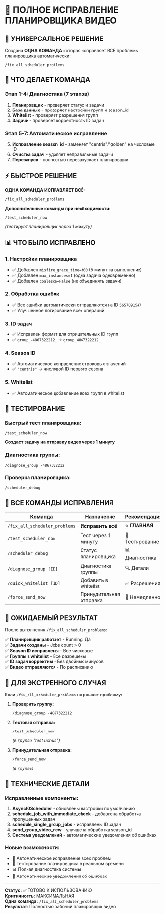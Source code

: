 # 🚀 ПОЛНОЕ ИСПРАВЛЕНИЕ ПЛАНИРОВЩИКА ВИДЕО

## 🎯 УНИВЕРСАЛЬНОЕ РЕШЕНИЕ

Создана **ОДНА КОМАНДА** которая исправляет ВСЕ проблемы планировщика автоматически:

```
/fix_all_scheduler_problems
```

## 🔧 ЧТО ДЕЛАЕТ КОМАНДА

### Этап 1-4: Диагностика (7 этапов)
1. **Планировщик** - проверяет статус и задачи
2. **База данных** - проверяет настройки групп и season_id
3. **Whitelist** - проверяет разрешения групп
4. **Задачи** - проверяет корректность ID задач

### Этап 5-7: Автоматическое исправление
5. **Исправление season_id** - заменяет "centris"/"golden" на числовые ID
6. **Очистка задач** - удаляет неправильные задачи
7. **Перезапуск** - полностью перезапускает планировщик

## ⚡ БЫСТРОЕ РЕШЕНИЕ

**ОДНА КОМАНДА ИСПРАВЛЯЕТ ВСЁ:**
```
/fix_all_scheduler_problems
```

**Дополнительные команды при необходимости:**
```
/test_scheduler_now
```
*(тестирует планировщик через 1 минуту)*

## 📊 ЧТО БЫЛО ИСПРАВЛЕНО

### 1. **Настройки планировщика**
- ✅ Добавлен `misfire_grace_time=300` (5 минут на выполнение)
- ✅ Добавлен `max_instances=1` (одна задача одновременно)
- ✅ Добавлен `coalesce=False` (не объединять задачи)

### 2. **Обработка ошибок**
- ✅ Все ошибки автоматически отправляются на ID `5657091547`
- ✅ Улучшенное логирование всех операций

### 3. **ID задач**
- ✅ Исправлен формат для отрицательных ID групп
- ✅ `group_-4867322212_` → `group_4867322212_`

### 4. **Season ID**
- ✅ Автоматическое исправление строковых значений
- ✅ `"centris"` → числовой ID первого сезона

### 5. **Whitelist**
- ✅ Автоматическое добавление всех групп в whitelist

## 🧪 ТЕСТИРОВАНИЕ

### Быстрый тест планировщика:
```
/test_scheduler_now
```
**Создаст задачу на отправку видео через 1 минуту**

### Диагностика группы:
```
/diagnose_group -4867322212
```

### Проверка планировщика:
```
/scheduler_debug
```

## 📱 ВСЕ КОМАНДЫ ИСПРАВЛЕНИЯ

| Команда | Назначение | Рекомендация |
|---------|------------|--------------|
| `/fix_all_scheduler_problems` | **Исправить всё** | ⭐ **ГЛАВНАЯ** |
| `/test_scheduler_now` | Тест через 1 минуту | 🧪 Тестирование |
| `/scheduler_debug` | Статус планировщика | 📊 Диагностика |
| `/diagnose_group [ID]` | Диагностика группы | 🔍 Детали |
| `/quick_whitelist [ID]` | Добавить в whitelist | ✅ Разрешения |
| `/force_send_now` | Принудительная отправка | 🚀 Немедленно |

## 🎯 ОЖИДАЕМЫЙ РЕЗУЛЬТАТ

После выполнения `/fix_all_scheduler_problems`:

✅ **Планировщик работает** - Running: Да  
✅ **Задачи созданы** - Jobs count > 0  
✅ **Season ID исправлены** - Все числовые  
✅ **Группы в whitelist** - Все разрешены  
✅ **ID задач корректны** - Без двойных минусов  
✅ **Видео отправляются** - По расписанию  

## 🚨 ДЛЯ ЭКСТРЕННОГО СЛУЧАЯ

Если `/fix_all_scheduler_problems` не решает проблему:

1. **Проверить группу:**
   ```
   /diagnose_group -4867322212
   ```

2. **Тестовая отправка:**
   ```
   /test_scheduler_now
   ```
   *(в группе "test uchun")*

3. **Принудительная отправка:**
   ```
   /force_send_now
   ```
   *(в группе)*

## 🔬 ТЕХНИЧЕСКИЕ ДЕТАЛИ

### Исправленные компоненты:
1. **AsyncIOScheduler** - обновлены настройки по умолчанию
2. **schedule_job_with_immediate_check** - добавлена обработка пропущенных задач
3. **schedule_single_group_jobs** - исправлены ID задач
4. **send_group_video_new** - улучшена обработка season_id
5. **Система уведомлений** - автоматические уведомления об ошибках

### Новые возможности:
- 🔧 Автоматическое исправление всех проблем
- 🧪 Тестирование планировщика в реальном времени  
- 📊 Полная диагностика системы
- 🚨 Автоматические уведомления об ошибках

---

**Статус:** ✅ ГОТОВО К ИСПОЛЬЗОВАНИЮ  
**Критичность:** МАКСИМАЛЬНАЯ  
**Одна команда:** `/fix_all_scheduler_problems`  
**Результат:** Полностью рабочий планировщик видео
